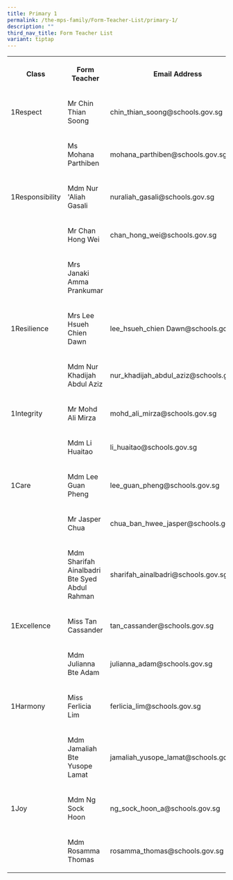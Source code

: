 ```yaml
---
title: Primary 1
permalink: /the-mps-family/Form-Teacher-List/primary-1/
description: ""
third_nav_title: Form Teacher List
variant: tiptap
---
```

<table><tbody><tr><th rowspan="1" colspan="1"><p>Class</p></th><th rowspan="1" colspan="1"><p>Form Teacher</p></th><th rowspan="1" colspan="1"><p>Email Address</p></th></tr><tr><td rowspan="1" colspan="1"><p>1Respect</p></td><td rowspan="1" colspan="1"><p>Mr Chin Thian Soong</p></td><td rowspan="1" colspan="1"><p>chin_thian_soong@schools.gov.sg</p></td></tr><tr><td rowspan="1" colspan="1"><p></p></td><td rowspan="1" colspan="1"><p>Ms Mohana Parthiben</p></td><td rowspan="1" colspan="1"><p>mohana_parthiben@schools.gov.sg</p></td></tr><tr><td rowspan="1" colspan="1"><p>1Responsibility</p></td><td rowspan="1" colspan="1"><p>Mdm Nur 'Aliah Gasali</p></td><td rowspan="1" colspan="1"><p>nuraliah_gasali@schools.gov.sg</p></td></tr><tr><td rowspan="1" colspan="1"><p></p></td><td rowspan="1" colspan="1"><p>Mr Chan Hong Wei</p></td><td rowspan="1" colspan="1"><p>chan_hong_wei@schools.gov.sg</p></td></tr><tr><td rowspan="1" colspan="1"><p></p></td><td rowspan="1" colspan="1"><p>Mrs Janaki Amma Prankumar</p></td><td rowspan="1" colspan="1"><p></p></td></tr><tr><td rowspan="1" colspan="1"><p>1Resilience</p></td><td rowspan="1" colspan="1"><p>Mrs Lee Hsueh Chien Dawn</p></td><td rowspan="1" colspan="1"><p>lee_hsueh_chien Dawn@schools.gov.sg</p></td></tr><tr><td rowspan="1" colspan="1"><p></p></td><td rowspan="1" colspan="1"><p>Mdm Nur Khadijah Abdul Aziz</p></td><td rowspan="1" colspan="1"><p>nur_khadijah_abdul_aziz@schools.gov.sg</p></td></tr><tr><td rowspan="1" colspan="1"><p>1Integrity</p></td><td rowspan="1" colspan="1"><p>Mr Mohd Ali Mirza</p></td><td rowspan="1" colspan="1"><p>mohd_ali_mirza@schools.gov.sg</p></td></tr><tr><td rowspan="1" colspan="1"><p></p></td><td rowspan="1" colspan="1"><p>Mdm Li Huaitao</p></td><td rowspan="1" colspan="1"><p>li_huaitao@schools.gov.sg</p></td></tr><tr><td rowspan="1" colspan="1"><p>1Care</p></td><td rowspan="1" colspan="1"><p>Mdm Lee Guan Pheng</p></td><td rowspan="1" colspan="1"><p>lee_guan_pheng@schools.gov.sg</p></td></tr><tr><td rowspan="1" colspan="1"><p></p></td><td rowspan="1" colspan="1"><p>Mr Jasper Chua</p></td><td rowspan="1" colspan="1"><p>chua_ban_hwee_jasper@schools.gov.sg</p></td></tr><tr><td rowspan="1" colspan="1"><p></p></td><td rowspan="1" colspan="1"><p>Mdm Sharifah Ainalbadri Bte Syed Abdul Rahman</p></td><td rowspan="1" colspan="1"><p>sharifah_ainalbadri@schools.gov.sg</p></td></tr><tr><td rowspan="1" colspan="1"><p>1Excellence</p></td><td rowspan="1" colspan="1"><p>Miss Tan Cassander</p></td><td rowspan="1" colspan="1"><p>tan_cassander@schools.gov.sg</p></td></tr><tr><td rowspan="1" colspan="1"><p></p></td><td rowspan="1" colspan="1"><p>Mdm Julianna Bte Adam</p></td><td rowspan="1" colspan="1"><p>julianna_adam@schools.gov.sg</p></td></tr><tr><td rowspan="1" colspan="1"><p>1Harmony</p></td><td rowspan="1" colspan="1"><p>Miss Ferlicia Lim</p></td><td rowspan="1" colspan="1"><p>ferlicia_lim@schools.gov.sg</p></td></tr><tr><td rowspan="1" colspan="1"><p></p></td><td rowspan="1" colspan="1"><p>Mdm Jamaliah Bte Yusope Lamat</p></td><td rowspan="1" colspan="1"><p>jamaliah_yusope_lamat@schools.gov.sg</p></td></tr><tr><td rowspan="1" colspan="1"><p>1Joy</p></td><td rowspan="1" colspan="1"><p>Mdm Ng Sock Hoon</p></td><td rowspan="1" colspan="1"><p>ng_sock_hoon_a@schools.gov.sg</p></td></tr><tr><td rowspan="1" colspan="1"><p></p></td><td rowspan="1" colspan="1"><p>Mdm Rosamma Thomas</p></td><td rowspan="1" colspan="1"><p>rosamma_thomas@schools.gov.sg</p></td></tr></tbody></table><p></p>